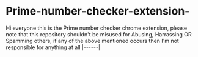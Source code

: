 # Prime-number-checker-extension-
Hi everyone this is the Prime number checker chrome extension, please note that this repository shouldn't be misused for Abusing, Harrassing OR Spamming others,  if any of the above mentioned occurs then I'm not responsible for anything at all 
|------|
